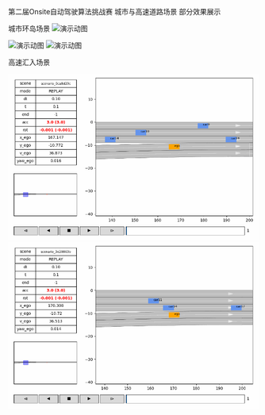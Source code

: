第二届Onsite自动驾驶算法挑战赛 城市与高速道路场景 部分效果展示

城市环岛场景
![演示动图](REPLAY_0_scenario_f171f712_result.gif)

![演示动图](REPLAY_0_scenario_332cb24c_result.gif)
![演示动图](REPLAY_3_scenario_07ed645b_result.gif)



高速汇入场景

![演示动图](REPLAY_0_scenario_0ca8d29c_result.gif)
![演示动图](REPLAY_0_scenario_3e20863b_result.gif)


